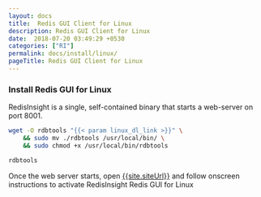 ```yaml
---
layout: docs
title:  Redis GUI Client for Linux
description: Redis GUI Client for Linux
date:  2018-07-20 03:49:29 +0530
categories: ["RI"]
permalink: docs/install/linux/
pageTitle: Redis GUI Client for Linux
---
```

### Install Redis GUI for Linux

RedisInsight is a single, self-contained binary that starts a web-server on port 8001.

```bash
wget -O rdbtools "{{< param linux_dl_link >}}" \
    && sudo mv ./rdbtools /usr/local/bin/ \
    && sudo chmod +x /usr/local/bin/rdbtools

rdbtools
```

Once the web server starts, open [{{site.siteUrl}}]({{site.siteUrl}}) and follow onscreen instructions to activate RedisInsight Redis GUI for Linux
